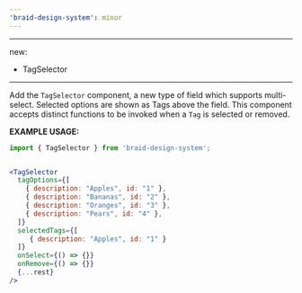 ```yaml
---
'braid-design-system': minor
---
```


---
new:
  - TagSelector
---

Add the `TagSelector` component, a new type of field which supports multi-select. Selected options are shown as Tags above the field. This component accepts distinct functions to be invoked when a `Tag` is selected or removed.

**EXAMPLE USAGE:**
```jsx
import { TagSelector } from 'braid-design-system';


<TagSelector
  tagOptions={[
    { description: "Apples", id: "1" },
    { description: "Bananas", id: "2" },
    { description: "Oranges", id: "3" },
    { description: "Pears", id: "4" },
  ]}
  selectedTags={[
     { description: "Apples", id: "1" }
  ]}
  onSelect={() => {}}
  onRemove={() => {}}
  {...rest}
/>
```
